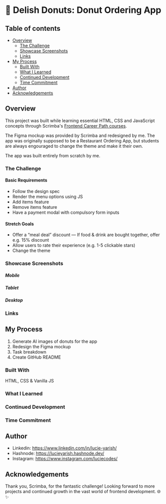 # 🍩 Delish Donuts: Donut Ordering App

## Table of contents

- [Overview](#overview)
  - [The Challenge](#the-challenge)
  - [Showcase Screenshots](#showcase-screenshots)
  - [Links](#links)
- [My Process](#my-process)
  - [Built With](#built-with)
  - [What I Learned](#what-i-learned)
  - [Continued Development](#continued-development)
  - [Time Commitment](#time-commitment)
- [Author](#author)
- [Acknowledgements](#acknowledgements)

## Overview

This project was built while learning essential HTML, CSS and JavaScript concepts through Scrimba's [Frontend Career Path courses](https://scrimba.com/learn/frontend).

The Figma mockup was provided by Scrimba and redesigned by me. The app was originally supposed to be a Restaurant Ordering App, but students are always engouraged to change the theme and make it their own.

The app was built entirely from scratch by me.

### The Challenge

#### Basic Requirements

- Follow the design spec
- Render the menu options using JS
- Add items feature
- Remove items feature
- Have a payment modal with compulsory form inputs

#### Stretch Goals

- Offer a “meal deal” discount — If food & drink are bought together, offer e.g. 15% discount
- Allow users to rate their experience (e.g. 1-5 clickable stars)
- Change the theme

### Showcase Screenshots

##### Mobile

##### Tablet

##### Desktop

### Links

## My Process

1. Generate AI images of donuts for the app
2. Redesign the Figma mockup
3. Task breakdown
4. Create GitHub README

### Built With

HTML, CSS & Vanilla JS

### What I Learned

### Continued Development

### Time Commitment

## Author

- Linkedin: https://www.linkedin.com/in/lucie-yarish/
- Hashnode: https://lucieyarish.hashnode.dev/
- Instagram: https://www.instagram.com/luciecodes/

## Acknowledgements

Thank you, Scrimba, for the fantastic challenge! Looking forward to more projects and continued growth in the vast world of frontend development. 🌐✨
